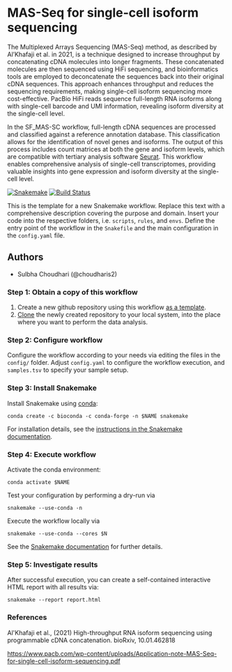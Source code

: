 # MAS-Seq for single-cell isoform sequencing

The Multiplexed Arrays Sequencing (MAS-Seq) method, as described by Al’Khafaji et al. in 2021, is a technique designed to increase throughput by concatenating cDNA molecules into longer fragments. These concatenated molecules are then sequenced using HiFi sequencing, and bioinformatics tools are employed to deconcatenate the sequences back into their original cDNA sequences. This approach enhances throughput and reduces the sequencing requirements, making single-cell isoform sequencing more cost-effective. PacBio HiFi reads sequence full-length RNA isoforms along with single-cell barcode and UMI information, revealing isoform diversity at the single-cell level.

In the SF_MAS-SC workflow, full-length cDNA sequences are processed and classified against a reference annotation database. This classification allows for the identification of novel genes and isoforms. The output of this process includes count matrices at both the gene and isoform levels, which are compatible with tertiary analysis software [Seurat](https://satijalab.org/seurat/articles/pbmc3k_tutorial.html). This workflow enables comprehensive analysis of single-cell transcriptomes, providing valuable insights into gene expression and isoform diversity at the single-cell level.

[![Snakemake](https://img.shields.io/badge/snakemake-≥5.7.0-brightgreen.svg)](https://snakemake.bitbucket.io)
[![Build Status](https://travis-ci.org/snakemake-workflows/SF_MAS-SC.svg?branch=master)](https://travis-ci.org/snakemake-workflows/SF_MAS-SC)

This is the template for a new Snakemake workflow. Replace this text with a comprehensive description covering the purpose and domain.
Insert your code into the respective folders, i.e. `scripts`, `rules`, and `envs`. Define the entry point of the workflow in the `Snakefile` and the main configuration in the `config.yaml` file.

## Authors

* Sulbha Choudhari (@choudharis2)


### Step 1: Obtain a copy of this workflow

1. Create a new github repository using this workflow [as a template](https://help.github.com/en/articles/creating-a-repository-from-a-template).
2. [Clone](https://help.github.com/en/articles/cloning-a-repository) the newly created repository to your local system, into the place where you want to perform the data analysis.

### Step 2: Configure workflow

Configure the workflow according to your needs via editing the files in the `config/` folder. Adjust `config.yaml` to configure the workflow execution, and `samples.tsv` to specify your sample setup.

### Step 3: Install Snakemake

Install Snakemake using [conda](https://conda.io/projects/conda/en/latest/user-guide/install/index.html):

    conda create -c bioconda -c conda-forge -n $NAME snakemake

For installation details, see the [instructions in the Snakemake documentation](https://snakemake.readthedocs.io/en/stable/getting_started/installation.html).

### Step 4: Execute workflow

Activate the conda environment:

    conda activate $NAME

Test your configuration by performing a dry-run via

    snakemake --use-conda -n

Execute the workflow locally via

    snakemake --use-conda --cores $N

See the [Snakemake documentation](https://snakemake.readthedocs.io/en/stable/executable.html) for further details.

### Step 5: Investigate results

After successful execution, you can create a self-contained interactive HTML report with all results via:

    snakemake --report report.html


### References
Al'Khafaji et al., (2021) High-throughput RNA isoform sequencing using programmable cDNA concatenation. bioRxiv, 10.01.462818

https://www.pacb.com/wp-content/uploads/Application-note-MAS-Seq-for-single-cell-isoform-sequencing.pdf

